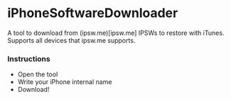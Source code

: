 # iPhoneSoftwareDownloader
A tool to download from (ipsw.me)[ipsw.me] IPSWs to restore with iTunes. Supports all devices that ipsw.me supports.
### Instructions
- Open the tool
- Write your iPhone internal name
- Download!

